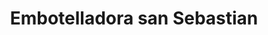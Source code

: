 ---
title: "Embotelladora san Sebastian"
url: /barcelona/embotelladora-san-sebastian/
shop: Lebensmittel
---